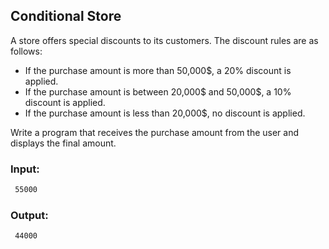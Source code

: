 ## Conditional Store

A store offers special discounts to its customers. The discount rules are as follows:

- If the purchase amount is more than 50,000$, a 20% discount is applied.
- If the purchase amount is between 20,000$ and 50,000$, a 10% discount is applied.
- If the purchase amount is less than 20,000$, no discount is applied.

Write a program that receives the purchase amount from the user and displays the final amount.

### Input:
```bash
 55000
```

### Output:
```bash
 44000
```

